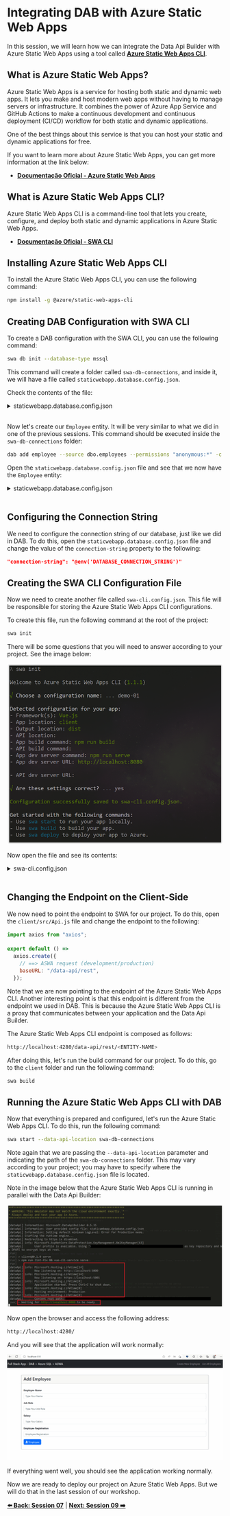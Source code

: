 # Integrating DAB with Azure Static Web Apps

In this session, we will learn how we can integrate the Data Api Builder with Azure Static Web Apps using a tool called **[Azure Static Web Apps CLI](https://azure.github.io/static-web-apps-cli/)**.

## What is Azure Static Web Apps?

Azure Static Web Apps is a service for hosting both static and dynamic web apps. It lets you make and host modern web apps without having to manage servers or infrastructure. It combines the power of Azure App Service and GitHub Actions to make a continuous development and continuous deployment (CI/CD) workflow for both static and dynamic applications.

One of the best things about this service is that you can host your static and dynamic applications for free.

If you want to learn more about Azure Static Web Apps, you can get more information at the link below:

- **[Documentação Oficial - Azure Static Web Apps](https://docs.microsoft.com/azure/static-web-apps/overview?WT.mc_id=javascript-75515-gllemos)**

## What is Azure Static Web Apps CLI?

Azure Static Web Apps CLI is a command-line tool that lets you create, configure, and deploy both static and dynamic applications in Azure Static Web Apps.

- **[Documentação Oficial - SWA CLI](https://azure.github.io/static-web-apps-cli/docs/intro)**

## Installing Azure Static Web Apps CLI

To install the Azure Static Web Apps CLI, you can use the following command:

```bash
npm install -g @azure/static-web-apps-cli
```

## Creating DAB Configuration with SWA CLI

To create a DAB configuration with the SWA CLI, you can use the following command:

```bash
swa db init --database-type mssql
``` 

This command will create a folder called `swa-db-connections`, and inside it, we will have a file called `staticwebapp.database.config.json`.

Check the contents of the file:

<details><summary>staticwebapp.database.config.json</summary>

```json
{
  "$schema": "https://github.com/Azure/data-api-builder/releases/download/v0.5.35/dab.draft.schema.json",
  "data-source": {
    "database-type": "mssql",
    "options": {
      "set-session-context": false
    },
    "connection-string": ""
  },
  "runtime": {
    "rest": {
      "enabled": true,
      "path": "/rest"
    },
    "graphql": {
      "allow-introspection": true,
      "enabled": true,
      "path": "/graphql"
    },
    "host": {
      "mode": "production",
      "cors": {
        "origins": ["http://localhost:4280"],
        "allow-credentials": false
      },
      "authentication": {
        "provider": "StaticWebApps"
      }
    }
  },
  "entities": {}
}
```

</details>
</br>

Now let's create our `Employee` entity. It will be very similar to what we did in one of the previous sessions. This command should be executed inside the `swa-db-connections` folder:

```bash
dab add employee --source dbo.employees --permissions "anonymous:*" -c staticwebapp.database.config.json
```

Open the `staticwebapp.database.config.json` file and see that we now have the `Employee` entity:

<details><summary>staticwebapp.database.config.json</summary>

```json
  "entities": {
    "employee": {
      "source": "dbo.employees",
      "permissions": [
        {
          "role": "anonymous",
          "actions": [
            "*"
          ]
        }
      ]
    }
  }

(...)
```

</details>
</br>

## Configuring the Connection String

We need to configure the connection string of our database, just like we did in DAB. To do this, open the `staticwebapp.database.config.json` file and change the value of the `connection-string` property to the following:

```json
"connection-string": "@env('DATABASE_CONNECTION_STRING')"
```

## Creating the SWA CLI Configuration File

Now we need to create another file called `swa-cli.config.json`. This file will be responsible for storing the Azure Static Web Apps CLI configurations.

To create this file, run the following command at the root of the project:

```bash
swa init
```

There will be some questions that you will need to answer according to your project. See the image below:

![image-28](./../../workshop-images/image-28.jpg)

Now open the file and see its contents:

<details><summary>swa-cli.config.json</summary>

```json
{
  "$schema": "https://aka.ms/azure/static-web-apps-cli/schema",
  "configurations": {
    "dab-swa-azure-sql-workshop": {
      "appLocation": "client",
      "outputLocation": "dist",
      "appBuildCommand": "npm run build",
      "run": "npm run serve",
      "appDevserverUrl": "http://localhost:8080"
    }
  }
}
```

</details>
</br>

## Changing the Endpoint on the Client-Side

We now need to point the endpoint to SWA for our project. To do this, open the `client/src/Api.js` file and change the endpoint to the following:

```javascript
import axios from "axios";

export default () =>
  axios.create({
    // ==> ASWA request (development/production)
    baseURL: "/data-api/rest",
  });
```

Note that we are now pointing to the endpoint of the Azure Static Web Apps CLI. Another interesting point is that this endpoint is different from the endpoint we used in DAB. This is because the Azure Static Web Apps CLI is a proxy that communicates between your application and the Data Api Builder.

The Azure Static Web Apps CLI endpoint is composed as follows:

```bash
http://localhost:4280/data-api/rest/<ENTITY-NAME>
```

After doing this, let's run the build command for our project. To do this, go to the `client` folder and run the following command:

```bash
swa build
``` 

## Running the Azure Static Web Apps CLI with DAB

Now that everything is prepared and configured, let's run the Azure Static Web Apps CLI. To do this, run the following command:

```bash
swa start --data-api-location swa-db-connections
```

Note again that we are passing the `--data-api-location` parameter and indicating the path of the `swa-db-connections` folder. This may vary according to your project; you may have to specify where the `staticwebapp.database.config.json` file is located.

Note in the image below that the Azure Static Web Apps CLI is running in parallel with the Data Api Builder:

![image-29](./../../workshop-images/image-29.jpg)

Now open the browser and access the following address:

```bash
http://localhost:4280/
```

And you will see that the application will work normally:

![image-30](./../../workshop-images/gif-02.gif)

If everything went well, you should see the application working normally.

Now we are ready to deploy our project on Azure Static Web Apps. But we will do that in the last session of our workshop.

**[⬅️ Back: Session 07](./07-session.md)**
| **[Next: Session 09 ➡️](./09-session.md)**